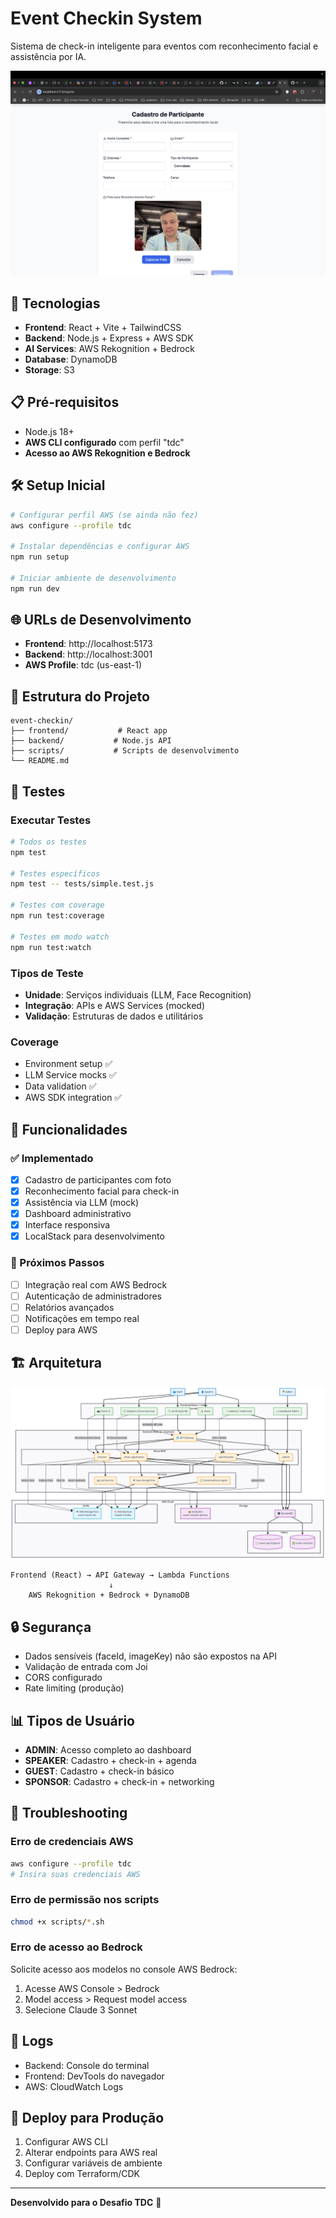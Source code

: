 # Event Checkin System

Sistema de check-in inteligente para eventos com reconhecimento facial e assistência por IA.

![Screenshot do Sistema](screenshot.png)

## 🚀 Tecnologias

- **Frontend**: React + Vite + TailwindCSS
- **Backend**: Node.js + Express + AWS SDK
- **AI Services**: AWS Rekognition + Bedrock
- **Database**: DynamoDB
- **Storage**: S3

## 📋 Pré-requisitos

- Node.js 18+
- **AWS CLI configurado** com perfil "tdc"
- **Acesso ao AWS Rekognition e Bedrock**

## 🛠️ Setup Inicial

```bash
# Configurar perfil AWS (se ainda não fez)
aws configure --profile tdc

# Instalar dependências e configurar AWS
npm run setup

# Iniciar ambiente de desenvolvimento
npm run dev
```

## 🌐 URLs de Desenvolvimento

- **Frontend**: http://localhost:5173
- **Backend**: http://localhost:3001
- **AWS Profile**: tdc (us-east-1)

## 📁 Estrutura do Projeto

```
event-checkin/
├── frontend/           # React app
├── backend/           # Node.js API
├── scripts/           # Scripts de desenvolvimento
└── README.md
```

## 🧪 Testes

### Executar Testes
```bash
# Todos os testes
npm test

# Testes específicos
npm test -- tests/simple.test.js

# Testes com coverage
npm run test:coverage

# Testes em modo watch
npm run test:watch
```

### Tipos de Teste
- **Unidade**: Serviços individuais (LLM, Face Recognition)
- **Integração**: APIs e AWS Services (mocked)
- **Validação**: Estruturas de dados e utilitários

### Coverage
- Environment setup ✅
- LLM Service mocks ✅
- Data validation ✅
- AWS SDK integration ✅

## 🎯 Funcionalidades

### ✅ Implementado
- [x] Cadastro de participantes com foto
- [x] Reconhecimento facial para check-in
- [x] Assistência via LLM (mock)
- [x] Dashboard administrativo
- [x] Interface responsiva
- [x] LocalStack para desenvolvimento

### 🚧 Próximos Passos
- [ ] Integração real com AWS Bedrock
- [ ] Autenticação de administradores
- [ ] Relatórios avançados
- [ ] Notificações em tempo real
- [ ] Deploy para AWS

## 🏗️ Arquitetura

![Diagrama de Arquitetura](MermaidChart.png)

```
Frontend (React) → API Gateway → Lambda Functions
                      ↓
    AWS Rekognition + Bedrock + DynamoDB
```

## 🔒 Segurança

- Dados sensíveis (faceId, imageKey) não são expostos na API
- Validação de entrada com Joi
- CORS configurado
- Rate limiting (produção)

## 📊 Tipos de Usuário

- **ADMIN**: Acesso completo ao dashboard
- **SPEAKER**: Cadastro + check-in + agenda
- **GUEST**: Cadastro + check-in básico
- **SPONSOR**: Cadastro + check-in + networking

## 🐛 Troubleshooting

### Erro de credenciais AWS
```bash
aws configure --profile tdc
# Insira suas credenciais AWS
```

### Erro de permissão nos scripts
```bash
chmod +x scripts/*.sh
```

### Erro de acesso ao Bedrock
Solicite acesso aos modelos no console AWS Bedrock:
1. Acesse AWS Console > Bedrock
2. Model access > Request model access
3. Selecione Claude 3 Sonnet

## 📝 Logs

- Backend: Console do terminal
- Frontend: DevTools do navegador
- AWS: CloudWatch Logs

## 🚀 Deploy para Produção

1. Configurar AWS CLI
2. Alterar endpoints para AWS real
3. Configurar variáveis de ambiente
4. Deploy com Terraform/CDK

---

**Desenvolvido para o Desafio TDC** 🎯
